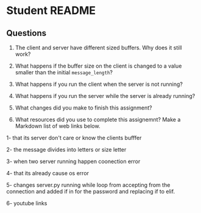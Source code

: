 # Student README

## Questions

1. The client and server have different sized buffers.  Why does it still work?

2. What happens if the buffer size on the client is changed to a value smaller than the initial `message_length`?

3. What happens if you run the client when the server is not running? 

4. What happens if you run the server while the server is already running?

5. What changes did you make to finish this assignment?

6. What resources did you use to complete this assignemnt?  Make a Markdown list of web links below.



1- that  its server don't care or know the clients bufffer

2- the  message divides into letters or size letter 

3-  when two server running happen coonection error 

4- that its already cause os error 

5- changes server.py  running while loop from accepting from the connection and added if in for the password 
   and replacing if to elif.

6- youtube links 